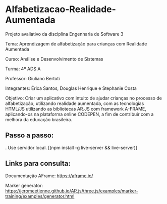 # Alfabetizacao-Realidade-Aumentada
Projeto avaliativo da disciplina Engenharia de Software 3 <p>
Tema: Aprendizagem de alfabetização para crianças com Realidade Aumentada <p>
Curso: Análise e Desenvolvimento de Sistemas	<p>	Turma: 4º ADS A <p>
Professor:	  Giuliano Bertoti <p>
Integrantes: 	Érica Santos, Douglas Henrique e Stephanie Costa
<p>              
Objetivo: Criar um aplicativo com intuito de ajudar crianças no processo de alfabetização, utilizando realidade aumentada, com as tecnologias HTML/JS utilizando as bibliotecas AR.JS com framework A-FRAME, aplicando-os na plataforma online CODEPEN, a fim de contribuir com a melhora da educação brasileira.<p>

## Passo a passo:
  . Use  servidor local. 
    [(npm install -g live-server && live-server)]
## Links para consulta:
Documentação AFrame: https://aframe.io/ <p>
Marker generator: https://jeromeetienne.github.io/AR.js/three.js/examples/marker-training/examples/generator.html
